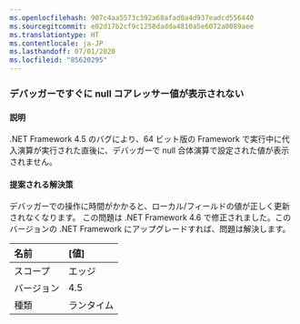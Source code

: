 ```yaml
---
ms.openlocfilehash: 907c4aa5573c392a68afad0a4d937eadcd556440
ms.sourcegitcommit: e02d17b2cf9c1258dadda4810a5e6072a0089aee
ms.translationtype: HT
ms.contentlocale: ja-JP
ms.lasthandoff: 07/01/2020
ms.locfileid: "85620295"
---
```

### <a name="null-coalescer-values-are-not-visible-in-debugger-until-one-step-later"></a>デバッガーですぐに null コアレッサー値が表示されない

#### <a name="details"></a>説明

.NET Framework 4.5 のバグにより、64 ビット版の Framework で実行中に代入演算が実行された直後に、デバッガーで null 合体演算で設定された値が表示されません。

#### <a name="suggestion"></a>提案される解決策

デバッガーでの操作に時間がかかると、ローカル/フィールドの値が正しく更新されなくなります。 この問題は .NET Framework 4.6 で修正されました。このバージョンの .NET Framework にアップグレードすれば、問題は解決します。

| 名前    | [値]       |
|:--------|:------------|
| スコープ   |エッジ|
|バージョン|4.5|
|種類|ランタイム|
